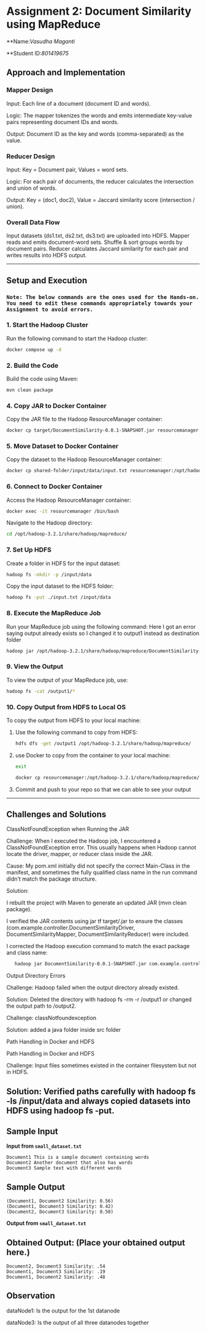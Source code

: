 # Assignment 2: Document Similarity using MapReduce

**Name:*Vasudha Maganti* 

**Student ID:*801419675* 

## Approach and Implementation

### Mapper Design
Input: Each line of a document (document ID and words).

Logic: The mapper tokenizes the words and emits intermediate key-value pairs representing document IDs and words.

Output: Document ID as the key and words (comma-separated) as the value.

### Reducer Design
Input: Key = Document pair, Values = word sets.

Logic: For each pair of documents, the reducer calculates the intersection and union of words.

Output: Key = (doc1, doc2), Value = Jaccard similarity score (intersection / union).

### Overall Data Flow
Input datasets (ds1.txt, ds2.txt, ds3.txt) are uploaded into HDFS.
Mapper reads and emits document-word sets.
Shuffle & sort groups words by document pairs.
Reducer calculates Jaccard similarity for each pair and writes results into HDFS output.

---

## Setup and Execution

### ` Note: The below commands are the ones used for the Hands-on. You need to edit these commands appropriately towards your Assignment to avoid errors. `

### 1. **Start the Hadoop Cluster**

Run the following command to start the Hadoop cluster:

```bash
docker compose up -d
```

### 2. **Build the Code**

Build the code using Maven:

```bash
mvn clean package
```

### 4. **Copy JAR to Docker Container**

Copy the JAR file to the Hadoop ResourceManager container:

```bash
docker cp target/DocumentSimilarity-0.0.1-SNAPSHOT.jar resourcemanager:/opt/hadoop-3.2.1/share/hadoop/mapreduce/
```

### 5. **Move Dataset to Docker Container**

Copy the dataset to the Hadoop ResourceManager container:

```bash
docker cp shared-folder/input/data/input.txt resourcemanager:/opt/hadoop-3.2.1/share/hadoop/mapreduce/
```

### 6. **Connect to Docker Container**

Access the Hadoop ResourceManager container:

```bash
docker exec -it resourcemanager /bin/bash
```

Navigate to the Hadoop directory:

```bash
cd /opt/hadoop-3.2.1/share/hadoop/mapreduce/
```

### 7. **Set Up HDFS**

Create a folder in HDFS for the input dataset:

```bash
hadoop fs -mkdir -p /input/data
```

Copy the input dataset to the HDFS folder:

```bash
hadoop fs -put ./input.txt /input/data
```

### 8. **Execute the MapReduce Job**

Run your MapReduce job using the following command: Here I got an error saying output already exists so I changed it to output1 instead as destination folder

```bash
hadoop jar /opt/hadoop-3.2.1/share/hadoop/mapreduce/DocumentSimilarity-0.0.1-SNAPSHOT.jar com.example.controller.DocumentSimilarityDriver /input/data/input.txt /output1
```

### 9. **View the Output**

To view the output of your MapReduce job, use:

```bash
hadoop fs -cat /output1/*
```

### 10. **Copy Output from HDFS to Local OS**

To copy the output from HDFS to your local machine:

1. Use the following command to copy from HDFS:
    ```bash
    hdfs dfs -get /output1 /opt/hadoop-3.2.1/share/hadoop/mapreduce/
    ```

2. use Docker to copy from the container to your local machine:
   ```bash
   exit 
   ```
    ```bash
    docker cp resourcemanager:/opt/hadoop-3.2.1/share/hadoop/mapreduce/output1/ shared-folder/output/
    ```
3. Commit and push to your repo so that we can able to see your output


---

## Challenges and Solutions

ClassNotFoundException when Running the JAR

Challenge: When I executed the Hadoop job, I encountered a ClassNotFoundException error. This usually happens when Hadoop cannot locate the driver, mapper, or reducer class inside the JAR.

Cause: My pom.xml initially did not specify the correct Main-Class in the manifest, and sometimes the fully qualified class name in the run command didn’t match the package structure.

Solution:

I rebuilt the project with Maven to generate an updated JAR (mvn clean package).

I verified the JAR contents using jar tf target/<jar-name>.jar to ensure the classes (com.example.controller.DocumentSimilarityDriver, DocumentSimilarityMapper, DocumentSimilarityReducer) were included.

I corrected the Hadoop execution command to match the exact package and class name:
```bash
   hadoop jar DocumentSimilarity-0.0.1-SNAPSHOT.jar com.example.controller.DocumentSimilarityDriver /input/data/input.txt /output1

   ```
Output Directory Errors

Challenge: Hadoop failed when the output directory already existed.

Solution: Deleted the directory with hadoop fs -rm -r /output1 or changed the output path to /output2.

Challenge: classNotfoundexception

Solution: added a java folder inside src folder 

Path Handling in Docker and HDFS


Path Handling in Docker and HDFS

Challenge: Input files sometimes existed in the container filesystem but not in HDFS.

Solution: Verified paths carefully with hadoop fs -ls /input/data and always copied datasets into HDFS using hadoop fs -put.
---
## Sample Input

**Input from `small_dataset.txt`**
```
Document1 This is a sample document containing words
Document2 Another document that also has words
Document3 Sample text with different words
```
## Sample Output
```
(Document1, Document2 Similarity: 0.56)
(Document1, Document3 Similarity: 0.42)
(Document2, Document3 Similarity: 0.50)
```

**Output from `small_dataset.txt`**

## Obtained Output: (Place your obtained output here.)
```
Document2, Document3 Similarity: .54	
Document1, Document3 Similarity: .19	
Document1, Document2 Similarity: .48	
```

## Observation

dataNode1: Is the output for the 1st datanode

dataNode3: Is the output of all three datanodes together

